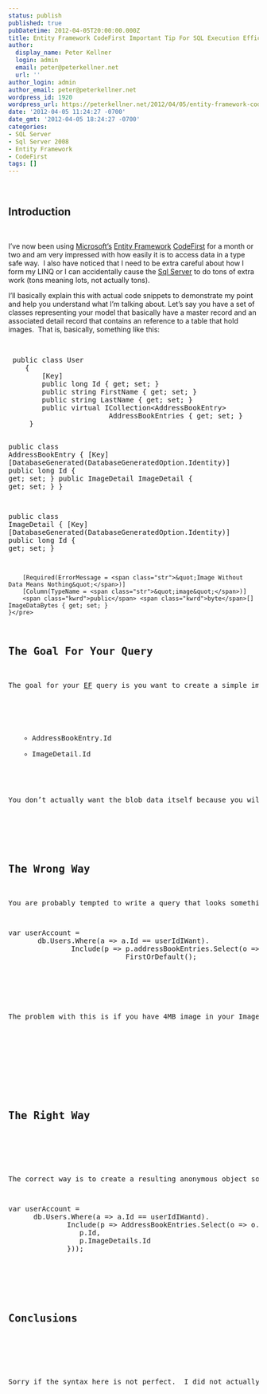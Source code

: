 ```yaml
---
status: publish
published: true
pubDatetime: 2012-04-05T20:00:00.000Z
title: Entity Framework CodeFirst Important Tip For SQL Execution Efficiency
author:
  display_name: Peter Kellner
  login: admin
  email: peter@peterkellner.net
  url: ''
author_login: admin
author_email: peter@peterkellner.net
wordpress_id: 1920
wordpress_url: https://peterkellner.net/2012/04/05/entity-framework-codefirst-important-tip-for-sql-execution-efficiency/
date: '2012-04-05 11:24:27 -0700'
date_gmt: '2012-04-05 18:24:27 -0700'
categories:
- SQL Server
- Sql Server 2008
- Entity Framework
- CodeFirst
tags: []
---
```

<p>&#160;</p>
<h2>Introduction</h2>
<p>&#160;</p>
<p>I’ve now been using <a href="http://www.microsoft.com/en-us/default.aspx">Microsoft’s</a>&#160;<a href="http://msdn.microsoft.com/en-us/library/bb399572.aspx">Entity Framework</a> <a href="http://blogs.msdn.com/b/adonet/archive/tags/code+first/">CodeFirst</a> for a month or two and am very impressed with how easily it is to access data in a type safe way.&#160; I also have noticed that I need to be extra careful about how I form my LINQ or I can accidentally cause the <a href="http://www.microsoft.com/sqlserver/en/us/default.aspx">Sql Server</a> to do tons of extra work (tons meaning lots, not actually tons).</p>
<p>I’ll basically explain this with actual code snippets to demonstrate my point and help you understand what I’m talking about. Let’s say you have a set of classes representing your model that basically have a master record and an associated detail record that contains an reference to a table that hold images.&#160; That is, basically, something like this:</p>
<p>&#160;</p>
<pre class="csharpcode"> <span class="kwrd">public</span> <span class="kwrd">class</span> User
    {
        [Key] 
        <span class="kwrd">public</span> <span class="kwrd">long</span> Id { get; set; }
        <span class="kwrd">public</span> <span class="kwrd">string</span> FirstName { get; set; }
        <span class="kwrd">public</span> <span class="kwrd">string</span> LastName { get; set; }
        <span class="kwrd">public</span> <span class="kwrd">virtual</span> ICollection&lt;AddressBookEntry&gt; 
                        AddressBookEntries { get; set; } 
     }

 <span class="kwrd">public</span> <span class="kwrd">class</span>    AddressBookEntry
    {
        [Key]
        [DatabaseGenerated(DatabaseGeneratedOption.Identity)]
        <span class="kwrd">public</span> <span class="kwrd">long</span> Id { get; set; }
        <span class="kwrd">public</span> ImageDetail ImageDetail { get; set; }
    }

<span class="kwrd">public</span> <span class="kwrd">class</span> ImageDetail
    {
        [Key]
        [DatabaseGenerated(DatabaseGeneratedOption.Identity)]
        <span class="kwrd">public</span> <span class="kwrd">long</span> Id { get; set; }

        [Required(ErrorMessage = <span class="str">&quot;Image Without Data Means Nothing&quot;</span>)]
        [Column(TypeName = <span class="str">&quot;image&quot;</span>)]
        <span class="kwrd">public</span> <span class="kwrd">byte</span>[] ImageDataBytes { get; set; }
    }</pre>
<h2>The Goal For Your Query</h2>
<p>The goal for your <a href="http://msdn.microsoft.com/en-us/data/aa937723">EF</a> query is you want to create a simple image viewer web page.&#160; That is, you want to get the following information from your query that will list the address book of a given person.&#160; The columns you want back for each address book entry (of a given user) are as follows:</p>
<ul>
<ul>
<li>AddressBookEntry.Id</li>
<li>ImageDetail.Id</li>
</ul>
</ul>
<p>You don’t actually want the blob data itself because you will let the html img tag actually get the data for you.</p>
<p>&#160;</p>
<h2>The Wrong Way</h2>
<p>You are probably tempted to write a query that looks something like this:</p>
<pre class="csharpcode">var userAccount =
       db.Users.Where(a =&gt; a.Id == userIdIWant).
               Include(p =&gt; p.addressBookEntries.Select(o =&gt; o.ImageDetail).
                            FirstOrDefault();</pre>
<p>
<style type="text/css">
.csharpcode, .csharpcode pre<br />
{<br />
	font-size: small;<br />
	color: black;<br />
	font-family: consolas, "Courier New", courier, monospace;<br />
	background-color: #ffffff;<br />
	/*white-space: pre;*/<br />
}<br />
.csharpcode pre { margin: 0em; }<br />
.csharpcode .rem { color: #008000; }<br />
.csharpcode .kwrd { color: #0000ff; }<br />
.csharpcode .str { color: #006080; }<br />
.csharpcode .op { color: #0000c0; }<br />
.csharpcode .preproc { color: #cc6633; }<br />
.csharpcode .asp { background-color: #ffff00; }<br />
.csharpcode .html { color: #800000; }<br />
.csharpcode .attr { color: #ff0000; }<br />
.csharpcode .alt<br />
{<br />
	background-color: #f4f4f4;<br />
	width: 100%;<br />
	margin: 0em;<br />
}<br />
.csharpcode .lnum { color: #606060; }</style></p>
<p>The problem with this is if you have 4MB image in your ImageDetail table, it will all come down when you materialize your query.</p>
<p>&#160;</p>
<p>&#160;</p>
<h2>The Right Way</h2>
<p>&#160;</p>
<p>The correct way is to create a resulting anonymous object something like this:</p>
<pre class="csharpcode">var userAccount =
      db.Users.Where(a =&gt; a.Id == userIdIWantd).
              Include(p =&gt; AddressBookEntries.Select(o =&gt; o.ImageDetails).Select(p=&gt;<span class="kwrd">new</span> {
                 p.Id,
                 p.ImageDetails.Id
              }));</pre>
<p>&#160;</p>
<h2>Conclusions</h2>
<p>&#160;</p>
<p>Sorry if the syntax here is not perfect.&#160; I did not actually use these tables, my problem is a little different, but I just wanted to get my point across about how important making anonymous (or staticly typed) result sets are for performance and how easily you can make code that will kill the performance of your server.</p>
